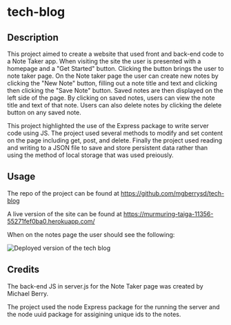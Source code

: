 # tech-blog

## Description

This project aimed to create a website that used front and back-end code to a Note Taker app. When visiting the site the user is presented with a homepage and a "Get Started" button. Clicking the button brings the user to note taker page. On the Note taker page the user can create new notes by clicking the "New Note" button, filling out a note title and text and clicking then clicking the "Save Note" button. Saved notes are then displayed on the left side of the page. By clicking on saved notes, users can view the note title and text of that note. Users can also delete notes by clicking the delete button on any saved note.

This project highlighted the use of the Express package to write server code using JS. The project used several methods to modify and set content on the page including get, post, and delete. Finally the project used reading and writing to a JSON file to save and store persistent data rather than using the method of local storage that was used preiously.

## Usage

The repo of the project can be found at https://github.com/mgberrysd/tech-blog

A live version of the site can be found at https://murmuring-taiga-11356-55271fef0ba0.herokuapp.com/

When on the notes page the user should see the following:

![Deployed version of the tech blog](assets/note_taker_ex.png)


## Credits

The back-end JS in server.js for the Note Taker page was created by Michael Berry.

The project used the node Express package for the running the server and the node uuid package for assigining unique ids to the notes.